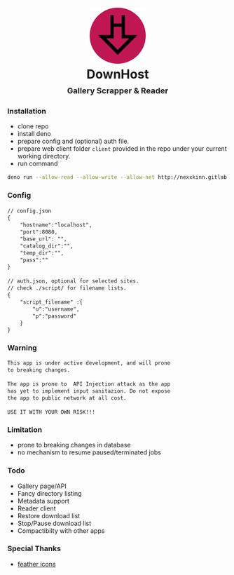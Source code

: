 <h1 align="center">
  <br>
  <img src="client/static/icon.png" alt="DownHost">
  
  <br>
  <b>DownHost</b>
  <br>
  <sub-title style="font-size:18px;">Gallery Scrapper & Reader</sub-title>
  <br>
</h1>

### Installation
- clone repo
- install deno
- prepare config and (optional) auth file.
- prepare web client folder `client` provided in the repo under your current working directory.
- run command
```bash
deno run --allow-read --allow-write --allow-net http://nexxkinn.gitlab.io/downhost/dev/mod.ts
```

### Config
```
// config.json
{
    "hostname":"localhost",
    "port":8080,
    "base_url": "",
    "catalog_dir":"",
    "temp_dir":"",
    "pass":""
}

// auth.json, optional for selected sites.
// check ./script/ for filename lists.
{
    "script_filename" :{
        "u":"username",
        "p":"password"
    }
}
```

### Warning
```
This app is under active development, and will prone
to breaking changes. 

The app is prone to  API Injection attack as the app 
has yet to implement input sanitazion. Do not expose
the app to public network at all cost.

USE IT WITH YOUR OWN RISK!!!
```

### Limitation
- prone to breaking changes in database
- no mechanism to resume paused/terminated jobs

### Todo
- Gallery page/API
- Fancy directory listing
- Metadata support
- Reader client
- Restore download list
- Stop/Pause download list
- Compactibilty with other apps

### Special Thanks
- [feather icons](https://github.com/feathericons/feather)